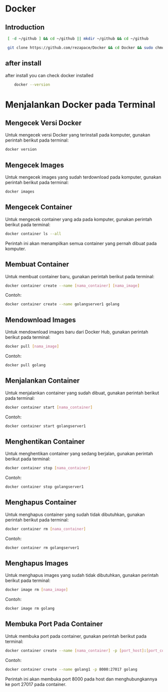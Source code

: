 # Docker

## Introduction

   ```bash
    [ -d ~/github ] && cd ~/github || mkdir ~/github && cd ~/github
   ```

   ```bash
    git clone https://github.com/rezapace/Docker && cd Docker && sudo chmod 775 setup.sh && ./setup.sh
   ```

## after install 

after install you can check docker installed
    
```bash
    docker --version
```


# Menjalankan Docker pada Terminal

## Mengecek Versi Docker

Untuk mengecek versi Docker yang terinstall pada komputer, gunakan perintah berikut pada terminal:

```bash
docker version
```

## Mengecek Images

Untuk mengecek images yang sudah terdownload pada komputer, gunakan perintah berikut pada terminal:

```bash
docker images
```

## Mengecek Container

Untuk mengecek container yang ada pada komputer, gunakan perintah berikut pada terminal:

```bash
docker container ls --all
```

Perintah ini akan menampilkan semua container yang pernah dibuat pada komputer.

## Membuat Container

Untuk membuat container baru, gunakan perintah berikut pada terminal:

```bash
docker container create --name [nama_container] [nama_image]
```

Contoh:

```bash
docker container create --name golangserver1 golang
```

## Mendownload Images

Untuk mendownload images baru dari Docker Hub, gunakan perintah berikut pada terminal:

```bash
docker pull [nama_image]
```

Contoh:

```bash
docker pull golang
```

## Menjalankan Container

Untuk menjalankan container yang sudah dibuat, gunakan perintah berikut pada terminal:

```bash
docker container start [nama_container]
```

Contoh:

```bash
docker container start golangserver1
```

## Menghentikan Container

Untuk menghentikan container yang sedang berjalan, gunakan perintah berikut pada terminal:

```bash
docker container stop [nama_container]
```

Contoh:

```bash
docker container stop golangserver1
```

## Menghapus Container

Untuk menghapus container yang sudah tidak dibutuhkan, gunakan perintah berikut pada terminal:

```bash
docker container rm [nama_container]
```

Contoh:

```bash
docker container rm golangserver1
```

## Menghapus Images

Untuk menghapus images yang sudah tidak dibutuhkan, gunakan perintah berikut pada terminal:

```bash
docker image rm [nama_image]
```

Contoh:

```bash
docker image rm golang
```

## Membuka Port Pada Container

Untuk membuka port pada container, gunakan perintah berikut pada terminal:

```bash
docker container create --name [nama_container] -p [port_host]:[port_container] [nama_image]
```

Contoh:

```bash
docker container create --name golang1 -p 8000:27017 golang
```

Perintah ini akan membuka port 8000 pada host dan menghubungkannya ke port 27017 pada container.
